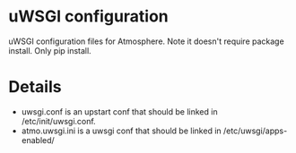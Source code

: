 uWSGI configuration
===================

uWSGI configuration files for Atmosphere. Note it doesn't require package install. Only pip install.


# Details

* uwsgi.conf is an upstart conf that should be linked in /etc/init/uwsgi.conf.
* atmo.uwsgi.ini is a uwsgi conf that should be linked in /etc/uwsgi/apps-enabled/
